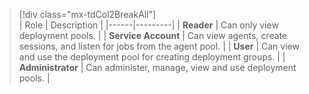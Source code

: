 

> [!div class="mx-tdCol2BreakAll"]  
> | Role | Description |
> |------|---------|
> | **Reader** | Can only view deployment pools.   |
> | **Service Account** | Can view agents, create sessions, and listen for jobs from the agent pool.   |
> | **User** | Can view and use the deployment pool for creating deployment groups. |
> | **Administrator** | Can administer, manage, view and use deployment pools.  |